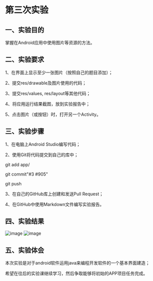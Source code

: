 # 第三次实验
## 一、实验目的
掌握在Android应用中使用图片等资源的方法。
## 二、实验要求
1、在界面上显示至少一张图片（按照自己的题目添加）；

2、提交res/drawable及图片使用的代码；

3、提交res/values, res/layout等其他代码；

4、将应用运行结果截图，放到实验报告中；

5、点击图片（或按钮）时，打开另一个Activity。
## 三、实验步骤
1、在电脑上Android Studio编写代码；

2、使用Git将代码提交到自己的库中；

git add app/

git commit"#3 #905"

git push

3、在自己的GitHub库上创建和发送Pull Request；

4、在GitHub中使用Markdown文件编写实验报告。
## 四、实验结果
![image](https://github.com/BFFat/android-labs-2018/blob/master/soft1614080902222/softfirst.png)
![image](https://github.com/BFFat/android-labs-2018/blob/master/soft1614080902222/softsecond.png)

## 五、实验体会
本次实验是对于android软件运用java来编程开发软件的一个基本界面建造；

希望在往后的实验课继续学习，然后争取能够将初始的APP项目任务完成。

